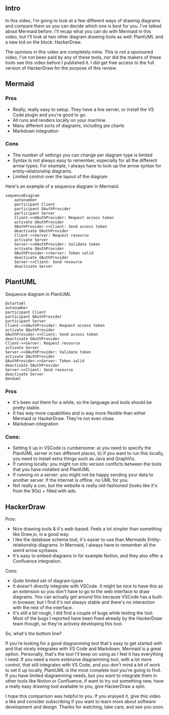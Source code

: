 ## Intro

In this video, I'm going to look at a few different ways of drawing diagrams and compare them so you can decide which one is best for you. I've talked about Mermaid before. I'll recap what you can do with Mermaid in this video, but I'll look at two other diagram drawing tools as well: PlantUML and a new kid on the block: HackerDraw.

The opinions in this video are completely mine. This is not a sponsored video, I've not been paid by any of these tools, nor did the makers of these tools see this video before I published it. I did get free access to the full version of HackerDraw for the purpose of this review.

## Mermaid

### Pros

- Really, really easy to setup. They have a live server, or install the VS Code plugin and you're good to go.
- All runs and renders locally on your machine.
- Many different sorts of diagrams, including pie charts
- Markdown integration

### Cons

- The number of settings you can change per diagram type is limited
- Syntax is not always easy to remember, especially for all the different arrow types. For example, I always have to look up the arrow syntax for entity-relationship diagrams.
- Limited control over the layout of the diagram

Here's an example of a sequence diagram in Mermaid:

```mermaid
sequenceDiagram
    autonumber
    participant Client
    participant OAuthProvider
    participant Server
    Client->>OAuthProvider: Request access token
    activate OAuthProvider
    OAuthProvider->>Client: Send access token
    deactivate OAuthProvider
    Client->>Server: Request resource
    activate Server
    Server->>OAuthProvider: Validate token
    activate OAuthProvider
    OAuthProvider->>Server: Token valid
    deactivate OAuthProvider
    Server->>Client: Send resource
    deactivate Server
```

## PlantUML

Sequence diagram in PlantUML

```plantuml
@startuml
autonumber
participant Client
participant OAuthProvider
participant Server
Client->>OAuthProvider: Request access token
activate OAuthProvider
OAuthProvider->>Client: Send access token
deactivate OAuthProvider
Client->>Server: Request resource
activate Server
Server->>OAuthProvider: Validate token
activate OAuthProvider
OAuthProvider->>Server: Token valid
deactivate OAuthProvider
Server->>Client: Send resource
deactivate Server
@enduml
```

### Pros

- It's been out there for a while, so the language and tools should be pretty stable.
- It has way more capabilities and is way more flexible than either Mermaid or HackerDraw. They're not even close.
- Markdown integration

### Cons:

- Setting it up in VSCode is cumbersome: a) you need to specify the PlantUML server in two different places, b) if you want to run this locally, you need to install extra things such as Java and GraphViz.
- If running locally: you might run into version conflicts between the tools that you have installed and PlantUML
- If running on a server: you might not be happy sending your data to another server. If the Internet is offline, no UML for you.
- Not really a con, but the website is really old-fashioned (looks like it's from the 90s) + filled with ads.

## HackerDraw

Pros:

- Nice drawing tools & it's web-based. Feels a lot simpler than something like Draw,io, in a good way.
- I like the database schema tool, it's easier to use than Mermaids Entity-relationship diagrams. In Mermaid, I always have to remember all the weird arrow syntaxes.
- It's easy to embed diagrams in for example Notion, and they also offer a Confluence integration.

Cons:

- Quite limited set of diagram types
- It doesn't directly integrate with VSCode. It might be nice to have this as an extension so you don't have to go to the web interface to draw diagrams. You can actually get around this because VSCode has a built-in browser, but I find it's not always stable and there's no interaction with the rest of the interface.
- It's still a bit rough, I did find a couple of bugs while testing the tool. Most of the bugs I reported have been fixed already by the HackerDraw team though, so they're actively developing this tool.

So, what's the bottom line?

If you're looking for a good diagramming tool that's easy to get started with and that nicely integrates with VS Code and Markdown, Mermaid is a great option. Personally, that's the tool I'll keep on using as I feel it has everything I need. If you need a more extensive diagramming tool, with a lot more control, that still integrates with VS Code, and you don't mind a bit of work to set it up locally, PlantUML is the most complete tool you're going to find. If you have limited diagramming needs, but you want to integrate them in other tools like Notion or Confluence, if want to try out something new, have a really easy drawing tool available to you, give HackerDraw a spin.

I hope this comparison was helpful to you. If you enjoyed it, give this video a like and consider subscribing if you want to learn more about software development and design. Thanks for watching, take care, and see you soon.
